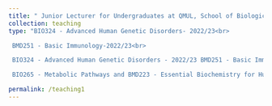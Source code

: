 ```yaml
---
title: " Junior Lecturer for Undergraduates at QMUL, School of Biological and Behavioural Sciences jan 2023-till now"
collection: teaching
type: "BIO324 - Advanced Human Genetic Disorders- 2022/23<br>

 BMD251 - Basic Immunology-2022/23<br> 

 BIO324 - Advanced Human Genetic Disorders - 2022/23 BMD251 - Basic Immunology - 2022/23<br>

 BIO265 - Metabolic Pathways and BMD223 - Essential Biochemistry for Human Life 2022/23"

permalink: /teaching1
---
```

